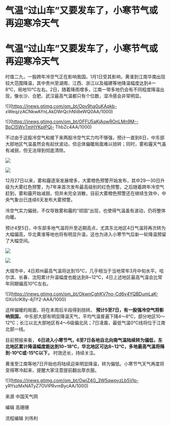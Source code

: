 # 气温“过山车”又要发车了，小寒节气或再迎寒冷天气

# 气温“过山车”又要发车了，小寒节气或再迎寒冷天气

时值二九，一股跨年冷空气正在影响我国。1月1日受其影响，黄淮到江南华南出现较大范围降温，其中贵州至湖南、江西、浙江以及福建等地降温幅度达到4—8℃，局地10℃左右。2日，随着降雨增多，江南一带多地仍会有不同程度降温出现，像长沙、合肥、武汉最高气温都只有个位数，湿冷感会非常明显。

![](https://inews.gtimg.com/om_bt/Opv9ha0uKAqkb-
xWeqzzACNkwAYnLAkDWrQchNIi8eWQ0AA/1000)

![](https://inews.gtimg.com/om_bt/OFFU5aKjAowROnLMn9M--BpCI5WvTmHYKpIPQj-
ThbZc4AA/1000)

不过由于这股冷空气和接下来两股冷空气实力均不够强，预计一直到6日，中东部大部地区气温虽然会有起伏波动，但总体偏暖局面难以扭转；同时，雾和霾天气虽有减弱，但无法得到彻底清除。

![](https://inews.gtimg.com/om_bt/O6SB5iTSR61B0k1iV75oWGRkTcuf80iXg2o0mXFvcND6YAA/1000)

![](https://inews.gtimg.com/om_bt/OBSM1egl45O4e6raO8FDuGtnlU46vOixiMUtyeFs8_hcwAA/1000)

12月27日以来，雾和霾逐渐发展增多，大雾橙色预警开始发布，其中29—30日升级为大雾红色预警，为7年来首次发布最高级别的红色预警。之后随着跨年冷空气赶到，雾和霾开始减弱，但并未完全消散，目前大雾橙色预警还在继续生效中，中央气象台已连续6天发布大雾预警。

冷空气实力偏弱，不仅导致雾和霾的“顽固”出现，也使得气温虽有波动，仍将整体向暖。

预计4至5日，中东部多地气温将升至近期高点，尤其东北地区4日气温将再次转为大幅偏高，华北黄淮等地也将有明显升温，这也为进入小寒节气后新一轮降温预留了大幅空间。

![](https://inews.gtimg.com/om_bt/OVjy5Mq6idKF9HMprQkIrdbcLvCpjPVJu88x-QnPAdfxQAA/1000)

![](https://inews.gtimg.com/om_bt/OMiXCecDXeYTZLdEDFF6LD7Bk2G_sjZvj52nmX9yZSaZkAA/1000)

大城市中，4日郑州最高气温将达到15℃，几乎相当于当地常年3月中旬水平。哈尔滨、长春、沈阳累计升温幅度也能达到8~12℃，4日上述地区最高气温会比常年同期偏高10℃左右。

![](https://inews.gtimg.com/om_bt/OkwnCghKV7no-Cd6v4YQBDumLaK-
GXo1clK8y-4j1Y2-AAA/1000)

这样偏暖的局面，将在本周后半段得到扭转。 **预计5至7日，有一股强冷空气将影响我国，**
中东部大部有明显降温天气，平均气温普遍下降4～8℃，部分地区10～12℃；长江以北大部地区有4～6级偏北风；7日凌晨，最低气温0℃线将位于江南北部一线。

目前预报来看，
**6日进入小寒节气，6至7日各地自北向南气温陆续转为偏低，东北地区累计降温幅度能达到10~18℃，华北地区可达8~12℃，多地最高气温将降到-10℃或-15℃以下，**
时效还长，持续关注。

黄淮至江南等地7日开始也将陆续迎来明显降温，转为偏低。小寒节气天气再度将变得寒冷起来，提醒大家注意提前翻出厚衣服。

![](https://inews.gtimg.com/om_bt/OwjZ4G_3W5qwpyzLb5VIp-
yRYszMxNATyZ7OVlPRvmBycAA/1000)

来源 中国天气网

编辑 高珊珊

流程编辑 刘伟利


